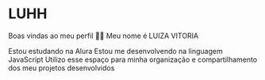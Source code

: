# LUHH
Boas vindas ao meu perfil 💙💙
Meu nome é LUIZA VITORIA

Estou estudando na Alura
Estou me desenvolvendo na linguagem JavaScript
Utilizo esse espaço para minha organização e compartilhamento dos meu projetos desenvolvidos
